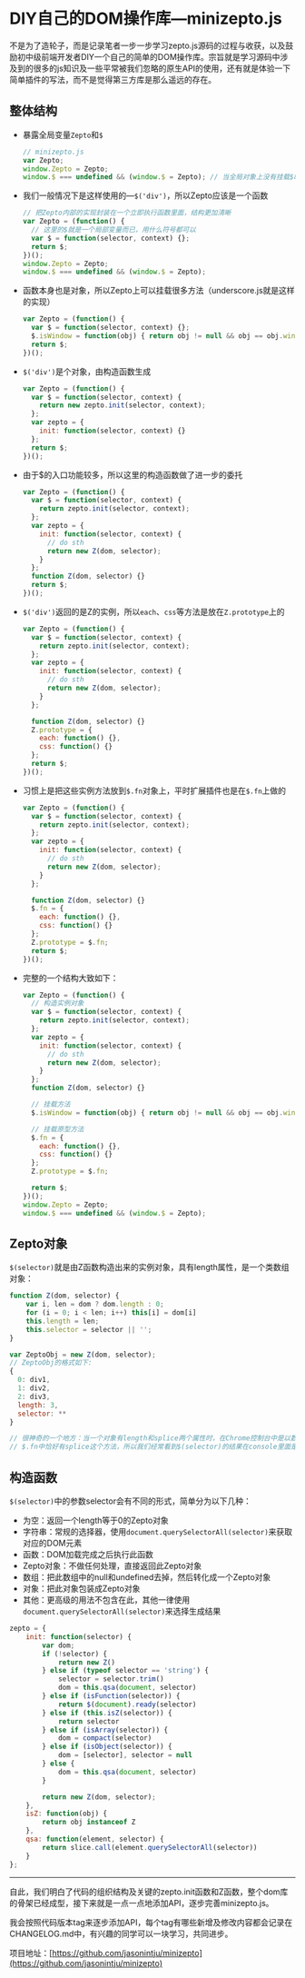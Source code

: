 # DIY自己的DOM操作库—minizepto.js

不是为了造轮子，而是记录笔者一步一步学习zepto.js源码的过程与收获，以及鼓励初中级前端开发者DIY一个自己的简单的DOM操作库。宗旨就是学习源码中涉及到的很多的js知识及一些平常被我们忽略的原生API的使用，还有就是体验一下简单插件的写法，而不是觉得第三方库是那么遥远的存在。

## 整体结构

* 暴露全局变量`Zepto`和`$`

  ```javascript
  // minizepto.js
  var Zepto;
  window.Zepto = Zepto;
  window.$ === undefined && (window.$ = Zepto); // 当全局对象上没有挂载$时才把Zepto赋值给window.$
  ```
* 我们一般情况下是这样使用的—`$('div')`，所以Zepto应该是一个函数

  ```javascript
  // 把Zepto内部的实现封装在一个立即执行函数里面，结构更加清晰
  var Zepto = (function() {
    // 这里的$就是一个局部变量而已，用什么符号都可以
    var $ = function(selector, context) {};
    return $;
  })();
  window.Zepto = Zepto;
  window.$ === undefined && (window.$ = Zepto);
  ```
* 函数本身也是对象，所以Zepto上可以挂载很多方法（underscore.js就是这样的实现）

  ```javascript
  var Zepto = (function() {
    var $ = function(selector, context) {};
    $.isWindow = function(obj) { return obj != null && obj == obj.window;};
    return $;
  })();
  ```
* `$('div')`是个对象，由构造函数生成

  ```javascript
  var Zepto = (function() {
    var $ = function(selector, context) {
      return new zepto.init(selector, context);
    };
    var zepto = {
      init: function(selector, context) {}
    };
    return $;
  })();
  ```
* 由于$的入口功能较多，所以这里的构造函数做了进一步的委托

  ```javascript
  var Zepto = (function() {
    var $ = function(selector, context) {
      return zepto.init(selector, context);
    };
    var zepto = {
      init: function(selector, context) {
        // do sth
        return new Z(dom, selector);
      }
    };
    function Z(dom, selector) {}
    return $;
  })();
  ```
* `$('div')`返回的是Z的实例，所以`each`、`css`等方法是放在`Z.prototype`上的

  ```javascript
  var Zepto = (function() {
    var $ = function(selector, context) {
      return zepto.init(selector, context);
    };
    var zepto = {
      init: function(selector, context) {
        // do sth
        return new Z(dom, selector);
      }
    };

    function Z(dom, selector) {}
    Z.prototype = {
      each: function() {},
      css: function() {}
    };
    return $;
  })();
  ```
* 习惯上是把这些实例方法放到`$.fn`对象上，平时扩展插件也是在`$.fn`上做的

  ```javascript
  var Zepto = (function() {
    var $ = function(selector, context) {
      return zepto.init(selector, context);
    };
    var zepto = {
      init: function(selector, context) {
        // do sth
        return new Z(dom, selector);
      }
    };

    function Z(dom, selector) {}
    $.fn = {
      each: function() {},
      css: function() {}
    };
    Z.prototype = $.fn;
    return $;
  })();
  ```
* 完整的一个结构大致如下：

  ```javascript
  var Zepto = (function() {
    // 构造实例对象
    var $ = function(selector, context) {
      return zepto.init(selector, context);
    };
    var zepto = {
      init: function(selector, context) {
        // do sth
        return new Z(dom, selector);
      }
    };
    function Z(dom, selector) {}

    // 挂载方法
    $.isWindow = function(obj) { return obj != null && obj == obj.window;};

    // 挂载原型方法
    $.fn = {
      each: function() {},
      css: function() {}
    };
    Z.prototype = $.fn;

    return $;
  })();
  window.Zepto = Zepto;
  window.$ === undefined && (window.$ = Zepto);
  ```

## Zepto对象
`$(selector)`就是由Z函数构造出来的实例对象，具有length属性，是一个类数组对象：

```javascript
function Z(dom, selector) {
    var i, len = dom ? dom.length : 0;
    for (i = 0; i < len; i++) this[i] = dom[i]
    this.length = len;
    this.selector = selector || '';
}

var ZeptoObj = new Z(dom, selector);
// ZeptoObj的格式如下:
{
  0: div1,
  1: div2,
  2: div3,
  length: 3,
  selector: **
}

// 很神奇的一个地方：当一个对象有length和splice两个属性时，在Chrome控制台中是以数组的形式打印出来的，AMAZING!
// $.fn中恰好有splice这个方法，所以我们经常看到$(selector)的结果在console里面是个“数组”
```

## 构造函数
`$(selector)`中的参数selector会有不同的形式，简单分为以下几种：

* 为空：返回一个length等于0的Zepto对象
* 字符串：常规的选择器，使用`document.querySelectorAll(selector)`来获取对应的DOM元素
* 函数：DOM加载完成之后执行此函数
* Zepto对象：不做任何处理，直接返回此Zepto对象
* 数组：把此数组中的null和undefined去掉，然后转化成一个Zepto对象
* 对象：把此对象包装成Zepto对象
* 其他：更高级的用法不包含在此，其他一律使用`document.querySelectorAll(selector)`来选择生成结果

```javascript
zepto = {
    init: function(selector) {
        var dom;
        if (!selector) {
            return new Z()
        } else if (typeof selector == 'string') {
            selector = selector.trim()
            dom = this.qsa(document, selector)
        } else if (isFunction(selector)) {
            return $(document).ready(selector)
        } else if (this.isZ(selector)) {
            return selector
        } else if (isArray(selector)) {
            dom = compact(selector)
        } else if (isObject(selector)) {
            dom = [selector], selector = null
        } else {
            dom = this.qsa(document, selector)
        }

        return new Z(dom, selector);
    },
    isZ: function(obj) {
        return obj instanceof Z
    },
    qsa: function(element, selector) {
        return slice.call(element.querySelectorAll(selector))
    }
};

```

---
自此，我们明白了代码的组织结构及关键的zepto.init函数和Z函数，整个dom库的骨架已经成型，接下来就是一点一点地添加API，逐步完善minizepto.js。

我会按照代码版本tag来逐步添加API，每个tag有哪些新增及修改内容都会记录在CHANGELOG.md中，有兴趣的同学可以一块学习，共同进步。

项目地址：[https://github.com/jasonintju/minizepto](https://github.com/jasonintju/minizepto)
